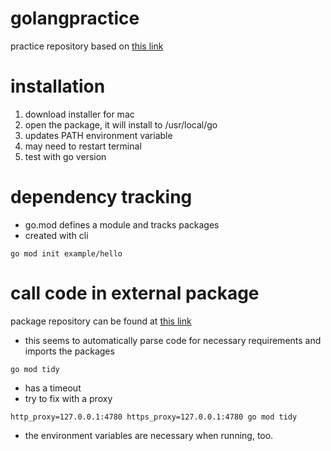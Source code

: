 # golangpractice

practice repository based on [this link](https://go.dev/doc/tutorial/getting-started#prerequisites)

# installation 

1.  download installer for mac 
2.  open the package, it will install to /usr/local/go 
3.  updates PATH environment variable 
4.  may need to restart terminal 
5.  test with go version 

# dependency tracking

- go.mod defines a module and tracks packages 
- created with cli
```console
go mod init example/hello
```

# call code in external package 

package repository can be found at [this link](pkg.go.dev)

- this seems to automatically parse code for necessary requirements and imports the packages 
```console
go mod tidy
```

- has a timeout
- try to fix with a proxy 
```console
http_proxy=127.0.0.1:4780 https_proxy=127.0.0.1:4780 go mod tidy 
```

- the environment variables are necessary when running, too.